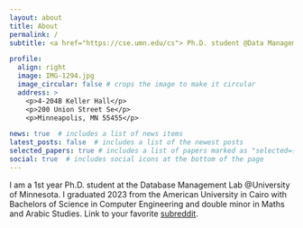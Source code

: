 ```yaml
---
layout: about
title: About
permalink: /
subtitle: <a href="https://cse.umn.edu/cs"> Ph.D. student @Data Management Lab, University of Minnesota </a>. <br> <b> Why? Because I want to be the best!</b>.

profile:
  align: right
  image: IMG-1294.jpg
  image_circular: false # crops the image to make it circular
  address: >
    <p>4-204B Keller Hall</p>
    <p>200 Union Street Se</p>
    <p>Minneapolis, MN 55455</p>

news: true  # includes a list of news items
latest_posts: false  # includes a list of the newest posts
selected_papers: true # includes a list of papers marked as "selected={true}"
social: true  # includes social icons at the bottom of the page
---
```


I am a 1st year Ph.D. student at the Database Management Lab @University of Minnesota. I graduated 2023 from the American University in Cairo with Bachelors of Science in Computer Engineering and double minor in Maths and Arabic Studies. Link to your favorite [subreddit](http://reddit.com). 


